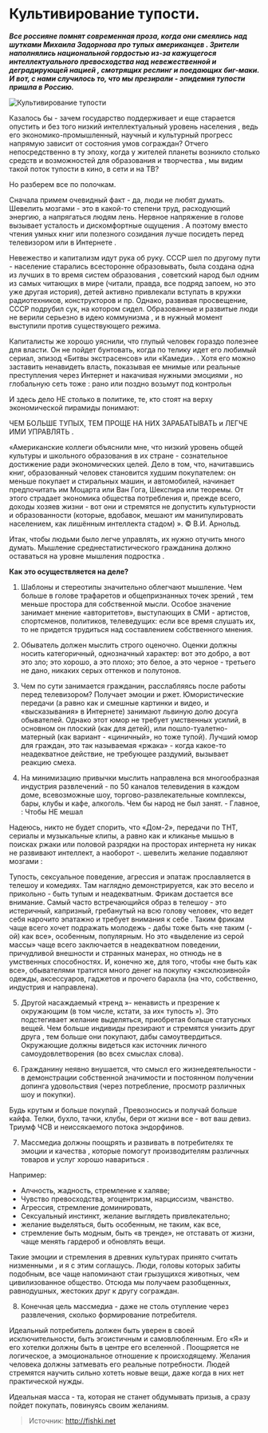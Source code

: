 # Культивирование тупости.
_**Все россияне помнят современная проза, когда они смеялись над шутками Михаила Задорнова про тупых американцев . Зрители наполнялись национальной гордостью из-за кажущегося интеллектуального превосходства над невежественной и деградирующей нацией , смотрящих реслинг и поедающих биг-маки. И вот, с нами случилось то, что мы презирали - эпидемия тупости пришла в Россию.**_

![Культивирование тупости](/images/Others/tuposty.jpg 'Культивирование тупости')

Казалось бы - зачем государство поддерживает и еще старается опустить и без того низкий интеллектуальный уровень населения , ведь его экономико-промышленный, научный и культурный прогресс напрямую зависит от состояния умов сограждан? Отчего непосредственно в ту эпоху, когда у жителей планеты возникло столько средств и возможностей для образования и творчества , мы видим такой поток тупости в кино, в сети и на ТВ?

Но разберем все по полочкам.

Сначала примем очевидный факт - да, люди не любят думать. Шевелить мозгами - это в какой-то степени труд, расходующий энергию, а напрягаться людям лень. Нервное напряжение в голове вызывает усталость и дискомфортные ощущения . А поэтому вместо чтения умных книг или полезного созидания лучше посидеть перед телевизором или в Интернете .

Невежество и капитализм идут рука об руку. СССР шел по другому пути - население старались всесторонне образовывать, была создана одна из лучших в то время систем образования , советский народ был одним из самых читающих в мире (читали, правда, все подряд запоем, но это уже другая история), детей активно привлекали вступать в кружки радиотехников, конструкторов и пр. Однако, развивая просвещение, СССР подрубил сук, на котором сидел. Образованные и развитые люди не верили серьезно в идею коммунизма , и в нужный момент выступили против существующего режима.

Капиталисты же хорошо уяснили, что глупый человек гораздо полезнее для власти. Он не пойдет бунтовать, когда по телику идет его любимый сериал, эпизод «Битвы экстрасенсов» или «Камеди». . Хотя его можно заставить ненавидеть власть, показывая ее мнимые или реальные преступления через Интернет и накачивая нужными эмоциями , но глобальную сеть тоже : рано или поздно возьмут под контрольн

И здесь дело НЕ столько в политике, те, кто стоят на верху экономической пирамиды понимают:

ЧЕМ БОЛЬШЕ ТУПЫХ, ТЕМ ПРОЩЕ НА НИХ ЗАРАБАТЫВАТЬ и ЛЕГЧЕ ИМИ УПРАВЛЯТЬ .

«Американские коллеги объяснили мне, что низкий уровень общей культуры и школьного образования в их стране - сознательное достижение ради экономических целей. Дело в том, что, начитавшись книг, образованный человек становится худшим покупателем: он меньше покупает и стиральных машин, и автомобилей, начинает предпочитать им Моцарта или Ван Гога, Шекспира или теоремы. От этого страдает экономика общества потребления и, прежде всего, доходы хозяев жизни - вот они и стремятся не допустить культурности и образованности (которые, вдобавок, мешают им манипулировать населением, как лишённым интеллекта стадом) ». © В.И. Арнольд.

Итак, чтобы людьми было легче управлять, их нужно отучить много думать. Мышление среднестатистического гражданина должно оставаться на уровне мышления подростка .

**Как это осуществляется на деле?**

1. Шаблоны и стереотипы значительно облегчают мышление. Чем больше в голове трафаретов и общепризнанных точек зрений , тем меньше простора для собственной мысли. Особое значение занимает мнение «авторитетов», выступающих в СМИ - артистов, спортсменов, политиков, телеведущих: если все время слушать их, то не придется трудиться над составлением собственного мнения.

2. Обыватель должен мыслить строго оценочно. Оценки должны носить категоричный, однозначный характер: вот это добро, а вот это зло; это хорошо, а это плохо; это белое, а это черное - третьего не дано, никаких серых оттенков и полутонов.

3. Чем по сути занимается гражданин, расслабляясь после работы перед телевизором? Получает эмоции и ржет. Юмористические передачи (а равно как и смешные картинки и видео, и «высказывания» в Интернете) занимают львиную долю досуга обывателей. Однако этот юмор не требует умственных усилий, в основном он плоский (как для детей), или пошло-туалетно-матерный (как вариант - «циничный», но тоже тупой). Лучший юмор для граждан, это так называемая «ржака» - когда какое-то неадекватное действие, не требующее раздумий, вызывает реакцию смеха.

4. На минимизацию привычки мыслить направлена вся многообразная индустрия развлечений - по 50 каналов телевидения в каждом доме, всевозможные шоу, торгово-развлекательные комплексы, бары, клубы и кафе, алкоголь. Чем бы народ не был занят. - Главное, : Чтобы НЕ мешал

  Надеюсь, никто не будет спорить, что «Дом-2», передачи по ТНТ, сериалы и музыкальные клипы, а равно как и кликанье мышью в поисках ржаки или половой разрядки на просторах интернета ну никак не развивают интеллект, а наоборот -. шевелить желание подавляют мозгами :

  Тупость, сексуальное поведение, агрессия и эпатаж прославляется в телешоу и комедиях. Там наглядно демонстрируется, как это весело и прикольно - быть тупым и неадекватным. Фрикам достается все внимание. Самый часто встречающийся образ в телешоу - это истеричный, капризный, гребанутый на всю голову человек, что ведет себя нарочито эпатажно и требует внимания к себе . Таким фрикам чаще всего хочет подражать молодежь - дабы тоже быть «не таким (-ой) как все», особенным, популярным. Но это «выделение из серой массы» чаще всего заключается в неадекватном поведении, причудливой внешности и странных манерах, но отнюдь не в умственных способностях. И, конечно же, для того, чтобы «не быть как все», обывателями тратится много денег на покупку «эксклюзивной» одежды, аксессуаров, гаджетов и прочего барахла (на что, собственно, индустрия и направлена).

5. Другой насаждаемый «тренд »- ненависть и презрение к окружающим (в том числе, кстати, за их« тупость »). Это подстегивает желание выделяться, приобретая больше статусных вещей. Чем больше индивиды презирают и стремятся унизить друг друга , тем больше они покупают, дабы самоутвердиться. Окружающие должны видеться как источник личного самоудовлетворения (во всех смыслах слова).

6. Гражданину неявно внушается, что смысл его жизнедеятельности - в демонстрации собственной значимости и постоянном получении допинга удовольствия (через потребление, просмотр различных шоу и покупки).

  Будь крутым и больше покупай , Превозносись и получай больше кайфа. Телки, бухло, тачки, клубы, бери от жизни все - вот ваш девиз. Триумф ЧСВ и неиссякаемого потока эндорфинов.

7. Массмедиа должны поощрять и развивать в потребителях те эмоции и качества , которые помогут производителям различных товаров и услуг хорошо навариться .

  Например:

  - Алчность, жадность, стремление к халяве;
  - Чувство превосходства, эгоцентризм, нарциссизм, чванство.
  - Агрессия, стремление доминировать,
  - Сексуальный инстинкт, желание выглядеть привлекательно;
  - желание выделяться, быть особенным, не таким, как все,
  - стремление быть модным, быть «в тренде», не отставать от жизни, чаще менять гардероб и обновлять вещи.

  Такие эмоции и стремления в древних культурах принято считать низменными , и я с этим соглашусь. Люди, головы которых забиты подобным, все чаще напоминают стаи грызущихся животных, чем цивилизованное общество. Отсюда мы получаем разобщенных, равнодушных, жестоких друг к другу сограждан.

8. Конечная цель массмедиа - даже не столь отупление через развлечения, сколько формирование потребителя.

  Идеальный потребитель должен быть уверен в своей исключительности, быть эгоистичным и самовлюбленным. Его «Я» и его хотелки должны быть в центре его вселенной . Поощряется не логическое, а эмоциональное отношение к происходящему. Желания человека должны затмевать его реальные потребности. Людей стремятся научить сильно хотеть новые вещи, даже когда в них нет практической нужды.

Идеальная масса - та, которая не станет обдумывать призыв, а сразу пойдет покупать, повинуясь своим желаниям.

> Источник: http://fishki.net
